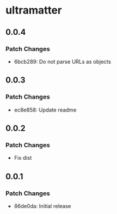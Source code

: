 # ultramatter

## 0.0.4

### Patch Changes

- 6bcb289: Do not parse URLs as objects

## 0.0.3

### Patch Changes

- ec8e858: Update readme

## 0.0.2

### Patch Changes

- Fix dist

## 0.0.1

### Patch Changes

- 86de0da: Initial release
